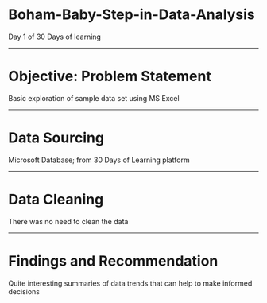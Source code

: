 # Boham-Baby-Step-in-Data-Analysis
Day 1 of 30 Days of learning

----
# Objective: Problem Statement
Basic exploration of sample data set using MS Excel

----
# Data Sourcing 
Microsoft Database; from 30 Days of Learning platform

----
# Data Cleaning
There was no need to clean the data

----
# Findings and Recommendation
Quite interesting summaries of data trends that can help to make informed decisions
